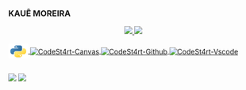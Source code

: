 ### KAUÊ MOREIRA


<div align="center">
  <a href="https://github.com/CodeSt4rt">
  <img height="180em" src="https://github-readme-stats.vercel.app/api?username=CodeSt4rt&show_icons=true&theme=cobalt&include_all_commits=true&count_private=true"/>
  <img height="180em" src="https://github-readme-stats.vercel.app/api/top-langs/?username=CodeSt4rt&layout=compact&langs_count=7&theme=cobalt"/>
</div>
 
<div style="display: inline_block"><br>
  
  <img align="center" alt="CodeSt4rt-Python" height="30" width="40" src="https://raw.githubusercontent.com/devicons/devicon/master/icons/python/python-original.svg">
  <img align="center" alt="CodeSt4rt-Canvas" height="30" width="40" src="https://cdn.jsdelivr.net/gh/devicons/devicon/icons/canva/canva-original.svg" />
  <img align="center" alt="CodeSt4rt-Github" height="30" width="40" src="https://cdn.jsdelivr.net/gh/devicons/devicon/icons/github/github-original.svg" />
  <img align="center" alt="CodeSt4rt-Vscode" height="30" width="40" src="https://cdn.jsdelivr.net/gh/devicons/devicon/icons/vscode/vscode-original.svg" />
  



  </div>
  
##

<div> 
  
  <a href="https://www.instagram.com/kaue.moreira__" target="_blank"><img src="https://img.shields.io/badge/-Instagram-%23E4405F?style=for-the-badge&logo=instagram&logoColor=white" target="_blank"></a>
 	<a href = "developer.kaue@protonmail.com"><img src="https://img.shields.io/badge/-Protonmail-%23333?style=for-the-badge&logo=gmail&logoColor=white" target="_blank"></a>
  
  
</div>
